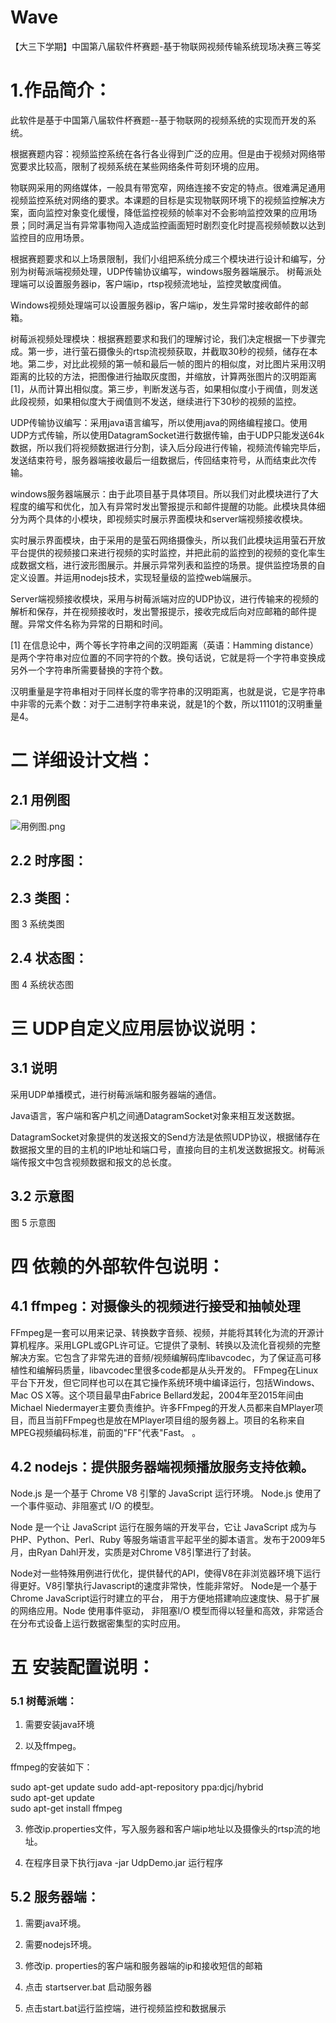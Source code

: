 # Wave
【大三下学期】中国第八届软件杯赛题-基于物联网视频传输系统现场决赛三等奖
# 1.作品简介： 
  此软件是基于中国第八届软件杯赛题--基于物联网的视频系统的实现而开发的系统。
  
  根据赛题内容：视频监控系统在各行各业得到广泛的应用。但是由于视频对网络带宽要求比较高，限制了视频系统在某些网络条件苛刻环境的应用。
  
  物联网采用的网络媒体，一般具有带宽窄，网络连接不安定的特点。很难满足通用视频监控系统对网络的要求。本课题的目标是实现物联网环境下的视频监控解决方案，面向监控对象变化缓慢，降低监控视频的帧率对不会影响监控效果的应用场景；同时满足当有异常事物闯入造成监控画面短时剧烈变化时提高视频帧数以达到监控目的应用场景。
  
  根据赛题要求和以上场景限制，我们小组把系统分成三个模块进行设计和编写，分别为树莓派端视频处理，UDP传输协议编写，windows服务器端展示。
树莓派处理端可以设置服务器ip，客户端ip，rtsp视频流地址，监控灵敏度阀值。

  Windows视频处理端可以设置服务器ip，客户端ip，发生异常时接收邮件的邮箱。
  
  树莓派视频处理模块：根据赛题要求和我们的理解讨论，我们决定根据一下步骤完成。第一步，进行萤石摄像头的rtsp流视频获取，并截取30秒的视频，储存在本地。第二步，对比此视频的第一帧和最后一帧的图片的相似度，对比图片采用汉明距离的比较的方法，把图像进行抽取灰度图，并缩放，计算两张图片的汉明距离[1]，从而计算出相似度。第三步，判断发送与否，如果相似度小于阀值，则发送此段视频，如果相似度大于阀值则不发送，继续进行下30秒的视频的监控。
  
  UDP传输协议编写：采用java语言编写，所以使用java的网络编程接口。使用UDP方式传输，所以使用DatagramSocket进行数据传输，由于UDP只能发送64k数据，所以我们将视频数据进行分割，读入后分段进行传输，视频流传输完毕后，发送结束符号，服务器端接收最后一组数据后，传回结束符号，从而结束此次传输。
  
   windows服务器端展示：由于此项目基于具体项目。所以我们对此模块进行了大程度的编写和优化，加入有异常时发出警报提示和邮件提醒的功能。此模块具体细分为两个具体的小模块，即视频实时展示界面模块和server端视频接收模块。
   
  实时展示界面模块，由于采用的是萤石网络摄像头，所以我们此模块运用萤石开放平台提供的视频接口来进行视频的实时监控，并把此前的监控到的视频的变化率生成数据文档，进行波形图展示。并展示异常列表和监控的场景。提供监控场景的自定义设置。并运用nodejs技术，实现轻量级的监控web端展示。
  
  Server端视频接收模块，采用与树莓派端对应的UDP协议，进行传输来的视频的解析和保存，并在视频接收时，发出警报提示，接收完成后向对应邮箱的邮件提醒。异常文件名称为异常的日期和时间。
  
[1] 在信息论中，两个等长字符串之间的汉明距离（英语：Hamming distance）是两个字符串对应位置的不同字符的个数。换句话说，它就是将一个字符串变换成另外一个字符串所需要替换的字符个数。

汉明重量是字符串相对于同样长度的零字符串的汉明距离，也就是说，它是字符串中非零的元素个数：对于二进制字符串来说，就是1的个数，所以11101的汉明重量是4。

# 二 详细设计文档：
## 2.1 用例图

![用例图.png](https://i.loli.net/2019/08/01/5d4245acefa3750524.png)

## 2.2 时序图：
 

## 2.3 类图：
 
图 3 系统类图

## 2.4 状态图：
 
图 4 系统状态图

# 三 UDP自定义应用层协议说明：

## 3.1 说明

采用UDP单播模式，进行树莓派端和服务器端的通信。

Java语言，客户端和客户机之间通DatagramSocket对象来相互发送数据。

DatagramSocket对象提供的发送报文的Send方法是依照UDP协议，根据储存在数据报文里的目的主机的IP地址和端口号，直接向目的主机发送数据报文。树莓派端传报文中包含视频数据和报文的总长度。

## 3.2 示意图
 
图 5 示意图

# 四 依赖的外部软件包说明：
## 4.1 ffmpeg：对摄像头的视频进行接受和抽帧处理

FFmpeg是一套可以用来记录、转换数字音频、视频，并能将其转化为流的开源计算机程序。采用LGPL或GPL许可证。它提供了录制、转换以及流化音视频的完整解决方案。它包含了非常先进的音频/视频编解码库libavcodec，为了保证高可移植性和编解码质量，libavcodec里很多code都是从头开发的。
FFmpeg在Linux平台下开发，但它同样也可以在其它操作系统环境中编译运行，包括Windows、Mac OS X等。这个项目最早由Fabrice Bellard发起，2004年至2015年间由Michael Niedermayer主要负责维护。许多FFmpeg的开发人员都来自MPlayer项目，而且当前FFmpeg也是放在MPlayer项目组的服务器上。项目的名称来自MPEG视频编码标准，前面的"FF"代表"Fast。
。
## 4.2 nodejs：提供服务器端视频播放服务支持依赖。

Node.js 是一个基于 Chrome V8 引擎的 JavaScript 运行环境。 Node.js 使用了一个事件驱动、非阻塞式 I/O 的模型。

Node 是一个让 JavaScript 运行在服务端的开发平台，它让 JavaScript 成为与PHP、Python、Perl、Ruby 等服务端语言平起平坐的脚本语言。发布于2009年5月，由Ryan Dahl开发，实质是对Chrome V8引擎进行了封装。

Node对一些特殊用例进行优化，提供替代的API，使得V8在非浏览器环境下运行得更好。V8引擎执行Javascript的速度非常快，性能非常好。 Node是一个基于Chrome JavaScript运行时建立的平台， 用于方便地搭建响应速度快、易于扩展的网络应用。Node 使用事件驱动， 非阻塞I/O 模型而得以轻量和高效，非常适合在分布式设备上运行数据密集型的实时应用。
# 五 安装配置说明：
### 5.1 树莓派端：

1. 需要安装java环境

2. 以及ffmpeg。

ffmpeg的安装如下：

sudo apt-get update
sudo add-apt-repository ppa:djcj/hybrid  
sudo apt-get update  
sudo apt-get install ffmpeg  

3. 修改ip.properties文件，写入服务器和客户端ip地址以及摄像头的rtsp流的地址。

4. 在程序目录下执行java -jar UdpDemo.jar 运行程序

## 5.2 服务器端：

1. 需要java环境。

2. 需要nodejs环境。

3. 修改ip. properties的客户端和服务器端的ip和接收短信的邮箱

4. 点击 startserver.bat 启动服务器

5. 点击start.bat运行监控端，进行视频监控和数据展示



